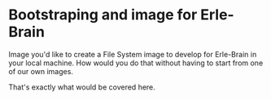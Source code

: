 # Bootstraping and image for Erle-Brain

Image you'd like to create a File System image to develop for Erle-Brain in your local machine. How would you do that without having to start from one of our own images.

That's exactly what would be covered here.